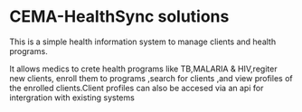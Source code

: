 # CEMA-HealthSync solutions

This is a simple health information system to manage clients and health programs.

It allows medics to crete health programs like TB,MALARIA & HIV,regiter new clients,
enroll them to programs ,search for clients ,and view profiles of the enrolled clients.Client profiles can also be accesed via an api for intergration with existing systems